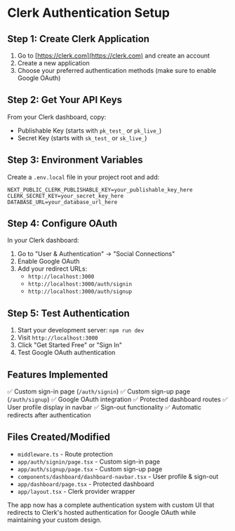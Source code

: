 # Clerk Authentication Setup

## Step 1: Create Clerk Application

1. Go to [https://clerk.com](https://clerk.com) and create an account
2. Create a new application
3. Choose your preferred authentication methods (make sure to enable Google OAuth)

## Step 2: Get Your API Keys

From your Clerk dashboard, copy:
- Publishable Key (starts with `pk_test_` or `pk_live_`)
- Secret Key (starts with `sk_test_` or `sk_live_`)

## Step 3: Environment Variables

Create a `.env.local` file in your project root and add:

```env
NEXT_PUBLIC_CLERK_PUBLISHABLE_KEY=your_publishable_key_here
CLERK_SECRET_KEY=your_secret_key_here
DATABASE_URL=your_database_url_here
```

## Step 4: Configure OAuth

In your Clerk dashboard:
1. Go to "User & Authentication" -> "Social Connections"
2. Enable Google OAuth
3. Add your redirect URLs:
   - `http://localhost:3000`
   - `http://localhost:3000/auth/signin`
   - `http://localhost:3000/auth/signup`

## Step 5: Test Authentication

1. Start your development server: `npm run dev`
2. Visit `http://localhost:3000`
3. Click "Get Started Free" or "Sign In"
4. Test Google OAuth authentication

## Features Implemented

✅ Custom sign-in page (`/auth/signin`)
✅ Custom sign-up page (`/auth/signup`) 
✅ Google OAuth integration
✅ Protected dashboard routes
✅ User profile display in navbar
✅ Sign-out functionality
✅ Automatic redirects after authentication

## Files Created/Modified

- `middleware.ts` - Route protection
- `app/auth/signin/page.tsx` - Custom sign-in page
- `app/auth/signup/page.tsx` - Custom sign-up page
- `components/dashboard/dashboard-navbar.tsx` - User profile & sign-out
- `app/dashboard/page.tsx` - Protected dashboard
- `app/layout.tsx` - Clerk provider wrapper

The app now has a complete authentication system with custom UI that redirects to Clerk's hosted authentication for Google OAuth while maintaining your custom design. 